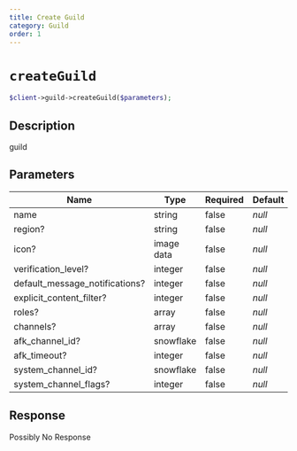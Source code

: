 ```yaml
---
title: Create Guild
category: Guild
order: 1
---
```


# `createGuild`

```php
$client->guild->createGuild($parameters);
```

## Description

guild

## Parameters


Name | Type | Required | Default
--- | --- | --- | ---
name | string | false | *null*
region? | string | false | *null*
icon? | image data | false | *null*
verification_level? | integer | false | *null*
default_message_notifications? | integer | false | *null*
explicit_content_filter? | integer | false | *null*
roles? | array | false | *null*
channels? | array | false | *null*
afk_channel_id? | snowflake | false | *null*
afk_timeout? | integer | false | *null*
system_channel_id? | snowflake | false | *null*
system_channel_flags? | integer | false | *null*

## Response

Possibly No Response

